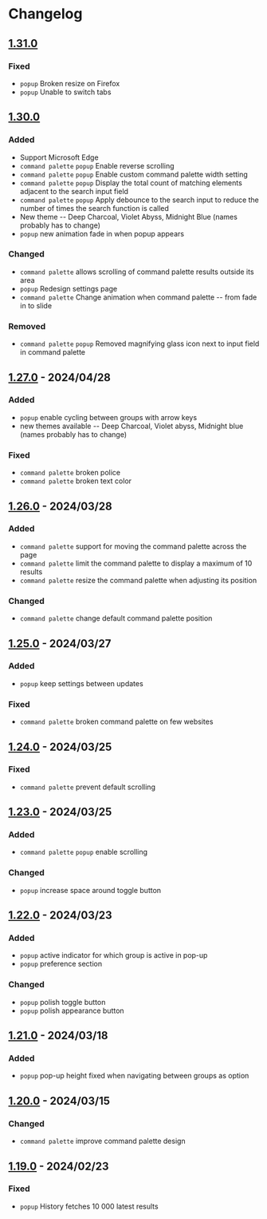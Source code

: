 # Changelog

## [1.31.0]

### Fixed

- `popup` Broken resize on Firefox
- `popup` Unable to switch tabs

## [1.30.0]

### Added

- Support Microsoft Edge
- `command palette` `popup` Enable reverse scrolling
- `command palette` `popup` Enable custom command palette width setting
- `command palette` `popup` Display the total count of matching elements adjacent to the search input field
- `command palette` `popup` Apply debounce to the search input to reduce the number of times the search function is called
- New theme -- Deep Charcoal, Violet Abyss, Midnight Blue (names probably has to change)
- `popup` new animation fade in when popup appears

### Changed

- `command palette` allows scrolling of command palette results outside its area
- `popup` Redesign settings page
- `command palette` Change animation when command palette -- from fade in to slide

### Removed

- `command palette` `popup` Removed magnifying glass icon next to input field in command palette

## [1.27.0] - 2024/04/28

### Added

- `popup` enable cycling between groups with arrow keys
- new themes available -- Deep Charcoal, Violet abyss, Midnight blue (names probably has to change)

### Fixed

- `command palette` broken police
- `command palette` broken text color

## [1.26.0] - 2024/03/28

### Added

- `command palette` support for moving the command palette across the page
- `command palette` limit the command palette to display a maximum of 10 results
- `command palette` resize the command palette when adjusting its position

### Changed

- `command palette` change default command palette position

## [1.25.0] - 2024/03/27

### Added

- `popup` keep settings between updates

### Fixed

- `command palette` broken command palette on few websites

## [1.24.0] - 2024/03/25

### Fixed

- `command palette` prevent default scrolling

## [1.23.0] - 2024/03/25

### Added

- `command palette` `popup` enable scrolling

### Changed

- `popup` increase space around toggle button

## [1.22.0] - 2024/03/23

### Added

- `popup` active indicator for which group is active in pop-up
- `popup` preference section

### Changed

- `popup` polish toggle button
- `popup` polish appearance button

## [1.21.0] - 2024/03/18

### Added

- `popup` pop-up height fixed when navigating between groups as option

## [1.20.0] - 2024/03/15

### Changed

- `command palette` improve command palette design

## [1.19.0] - 2024/02/23

### Fixed

- `popup` History fetches 10 000 latest results

[1.31.0]: https://github.com/ByHelyo/taby/compare/1.30.0...1.31.0
[1.30.0]: https://github.com/ByHelyo/taby/compare/1.27.0...1.30.0
[1.28.0]: https://github.com/ByHelyo/taby/compare/1.27.0...1.28.0
[1.27.0]: https://github.com/ByHelyo/taby/compare/1.26.0...1.27.0
[1.26.0]: https://github.com/ByHelyo/taby/compare/1.25.0...1.26.0
[1.25.0]: https://github.com/ByHelyo/taby/compare/1.24.0...1.25.0
[1.24.0]: https://github.com/ByHelyo/taby/compare/1.23.0...1.24.0
[1.23.0]: https://github.com/ByHelyo/taby/compare/1.22.0...1.23.0
[1.22.0]: https://github.com/ByHelyo/taby/compare/1.21.0...1.22.0
[1.21.0]: https://github.com/ByHelyo/taby/compare/1.20.0...1.21.0
[1.20.0]: https://github.com/ByHelyo/taby/compare/1.19.0...1.20.0
[1.19.0]: https://github.com/ByHelyo/taby/compare/1.18.0...1.19.0
